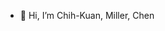- 👋 Hi, I’m Chih-Kuan, Miller, Chen

<!---
r93b42016/r93b42016 is a ✨ special ✨ repository because its `README.md` (this file) appears on your GitHub profile.
You can click the Preview link to take a look at your changes.
--->
